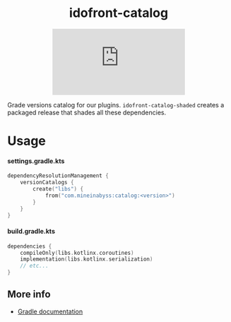 <div align="center">

# idofront-catalog

[![Package](https://badgen.net/maven/v/metadata-url/repo.mineinabyss.com/releases/com/mineinabyss/idofront-catalog/maven-metadata.xml)](https://repo.mineinabyss.com/#/releases/com/mineinabyss/idofront-catalog)
</div>

Grade versions catalog for our plugins. `idofront-catalog-shaded` creates a packaged release that shades all these dependencies.

# Usage

#### settings.gradle.kts

```kotlin
dependencyResolutionManagement {
    versionCatalogs {
        create("libs") {
            from("com.mineinabyss:catalog:<version>")
        }
    }
}
```

#### build.gradle.kts

```kotlin
dependencies {
    compileOnly(libs.kotlinx.coroutines)
    implementation(libs.kotlinx.serialization)
    // etc...
}
```

## More info

- [Gradle documentation](https://docs.gradle.org/current/userguide/platforms.html)
